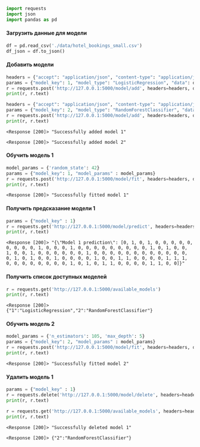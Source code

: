 ```python
import requests
import json
import pandas as pd
```

#### Загрузить данные для модели


```python
df = pd.read_csv('./data/hotel_bookings_small.csv')
df_json = df.to_json()
```

#### Добавить модели


```python
headers = {"accept": "application/json", "content-type": "application/json"}
params = {"model_key": 1, "model_type": "LogisticRegression", "data": df_json}
r = requests.post('http://127.0.0.1:5000/model/add', headers=headers, data=json.dumps(params))
print(r, r.text)

headers = {"accept": "application/json", "content-type": "application/json"}
params = {"model_key": 2, "model_type": "RandomForestClassifier", "data": df_json}
r = requests.post('http://127.0.0.1:5000/model/add', headers=headers, data=json.dumps(params))
print(r, r.text)
```

    <Response [200]> "Successfully added model 1"
    
    <Response [200]> "Successfully added model 2"
    
    

#### Обучить модель 1


```python
model_params = {'random_state': 42}
params = {"model_key": 1, "model_params" : model_params}
r = requests.post('http://127.0.0.1:5000/model/fit', headers=headers, data=json.dumps(params))
print(r, r.text)
```

    <Response [200]> "Successfully fitted model 1"
    
    

#### Получить предсказание модели 1


```python
params = {"model_key" : 1}
r = requests.get('http://127.0.0.1:5000/model/predict', headers=headers, data = json.dumps(params))
print(r, r.text)
```

    <Response [200]> "{\"Model 1 prediction\": [0, 1, 0, 1, 0, 0, 0, 0, 0, 0, 0, 0, 0, 1, 0, 0, 0, 1, 0, 0, 0, 0, 0, 0, 0, 0, 0, 1, 0, 1, 0, 0, 1, 0, 0, 1, 0, 0, 0, 0, 0, 0, 1, 0, 0, 0, 0, 0, 0, 0, 0, 0, 0, 0, 0, 0, 1, 0, 1, 0, 0, 1, 0, 0, 0, 0, 1, 0, 0, 1, 1, 0, 0, 0, 0, 1, 1, 1, 0, 0, 0, 0, 0, 0, 0, 0, 1, 0, 1, 0, 1, 1, 0, 0, 0, 0, 1, 1, 0, 0]}"
    
    

#### Получить список доступных моделей


```python
r = requests.get('http://127.0.0.1:5000/available_models')
print(r, r.text)
```

    <Response [200]> {"1":"LogisticRegression","2":"RandomForestClassifier"}
    
    

#### Обучить модель 2


```python
model_params = {'n_estimators': 105, 'max_depth': 5}
params = {"model_key": 2, "model_params" : model_params}
r = requests.post('http://127.0.0.1:5000/model/fit', headers=headers, data=json.dumps(params))
print(r, r.text)
```

    <Response [200]> "Successfully fitted model 2"
    
    

#### Удалить модель 1


```python
params = {"model_key" : 1}
r = requests.delete('http://127.0.0.1:5000/model/delete', headers=headers, data = json.dumps(params))
print(r, r.text)

r = requests.get('http://127.0.0.1:5000/available_models', headers=headers)
print(r, r.text)
```

    <Response [200]> "Successfully deleted model 1"
    
    <Response [200]> {"2":"RandomForestClassifier"}
    
    
